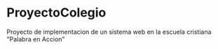 # ProyectoColegio
Proyecto de implementacion de un sistema web en la escuela cristiana "Palabra en Accion"
